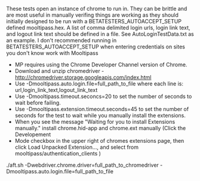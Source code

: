 These tests open an instance of chrome to run in.  They can be brittle and are most useful in manually verifing things are working as they should initially designed to be run with a BETATESTERS_AUTOACCEPT_SETUP defined mooltipass.hex.  A list of comma delimited login urls, login link text, and logout link text should be defined in a file.  See AutoLoginTestData.txt as an example.  I don't recommended running in BETATESTERS_AUTOACCEPT_SETUP when entering credentials on sites you don't know work with Mooltipass

- MP requires using the Chrome Developer Channel version of Chrome.
- Download and unzip chromedriver - http://chromedriver.storage.googleapis.com/index.html
- Use -Dmooltipass.auto.login.file=full_path_to_file where each line is: url,login_link_text,logout_link_text
- Use -Dmooltipass.timeout.seconcs=20 to set the number of seconds to wait before failing.
- Use -Dmooltipass.extension.timeout.seconds=45 to set the number of seconds for the test to wait while you manually install the extensions.
- When you see the message "Waiting for you to install Extensions manually." install chrome.hid-app and chrome.ext manually (Click the Developement
- Mode checkbox in the upper right of chromes extensions page, then click Load Unpacked Extension..., and select from mooltipass/authentication_clients )


./aft.sh -Dwebdriver.chrome.driver=full_path_to_chromedriver -Dmooltipass.auto.login.file=full_path_to_file

